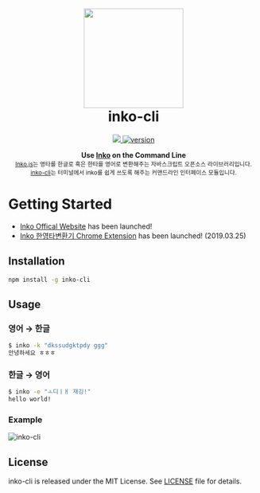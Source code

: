 <h1 align="center">
    <img height="200" src="https://github.com/JonJee/inko/blob/master/images/inko_logo.png?raw=true" />
    <br> inko-cli
</h1>

<p align="center">
  <a href="https://github.com/jonjee/inko-cli/blob/master/LICENSE">
    <img src="https://img.shields.io/github/license/jonjee/inko-cli.svg" />
  </a>
  <a href="https://npmjs.com/package/inko-cli">
    <img src="https://img.shields.io/npm/v/inko-cli.svg" alt="version" />
  </a>
</p>

<p align="center">
  <b>Use <a href="https://github.com/JonJee/inko">Inko</a> on the Command Line</b></br>
  <sub><a href="https://github.com/JonJee/inko">Inko.js</a>는 영타를 한글로 혹은 한타를 영어로 변환해주는 자바스크립트 오픈소스 라이브러리입니다.<br/><a href="https://github.com/JonJee/inko-cli">inko-cli</a>는 터미널에서 inko를 쉽게 쓰도록 해주는 커맨드라인 인터페이스 모듈입니다.</sub>
</p>

# Getting Started
- [Inko Offical Website](https://inko.holy.kiwi) has been launched!
- [Inko 한영타변환기 Chrome Extension](https://chrome.google.com/webstore/detail/inko-%ED%95%9C%EC%98%81%ED%83%80%EB%B3%80%ED%99%98%EA%B8%B0/bijdbcchfaolmleinaghdbnemmdabbmn?hl=ko) has been launched! (2019.03.25)

## Installation
```bash
npm install -g inko-cli
```

## Usage

### 영어 → 한글
```bash
$ inko -k "dkssudgktpdy ggg"
안녕하세요 ㅎㅎㅎ
```

### 한글 → 영어
```bash
$ inko -e "ㅗ디ㅣㅐ 재깅!"
hello world!
```

### Example
![inko-cli](https://raw.githubusercontent.com/JonJee/inko-cli/master/images/inko_cli_example.png)

## License
inko-cli is released under the MIT License. See [LICENSE](https://github.com/jonjee/inko-cli/blob/master/LICENSE) file for details.
